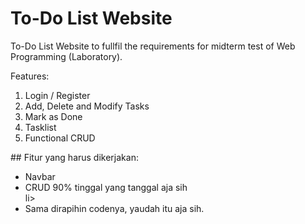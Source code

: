# To-Do List Website
To-Do List Website to fullfil the requirements for midterm test of Web Programming (Laboratory).

Features:
1. Login / Register
2. Add, Delete and Modify Tasks
3. Mark as Done
4. Tasklist
5. Functional CRUD

<div align="justify">
## Fitur yang harus dikerjakan:  
<ul>
 <li>Navbar</li>
 <li>CRUD 90% tinggal yang tanggal aja sih</li>li>
 <li>Sama dirapihin codenya, yaudah itu aja sih.</li>
</ul>
</div>
